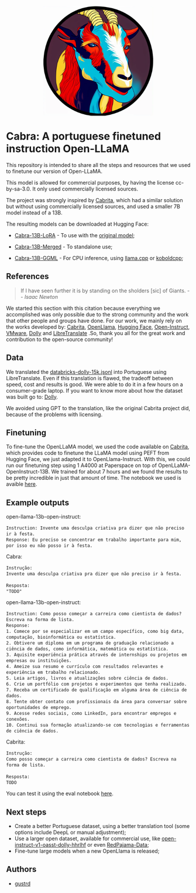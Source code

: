 <p align="center" width="100%">
<img src="assets/cabra.png" alt="Cabra" style="width: 20%; min-width: 300px; display: block; margin: auto;">
</p>

# Cabra: A portuguese finetuned instruction Open-LLaMA

This repository is intended to share all the steps and resources that we used to finetune our version of Open-LLaMA.

This model is allowed for commercial purposes, by having the license cc-by-sa-3.0. It only used commercially licensed sources.

The project was strongly inspired by [Cabrita](https://github.com/22-hours/cabrita), which had a similar solution but without using commercially licensed sources, and used a smaller 7B model instead of a 13B.

The resulting models can be downloaded at Hugging Face:

- [Cabra-13B-LoRA](TODO) - To use with the [original model](https://huggingface.co/VMware/open-llama-13b-open-instruct);

- [Cabra-13B-Merged](TODO) - To standalone use;

- [Cabra-13B-GGML](TODO) - For CPU inference, using [llama.cpp](https://github.com/ggerganov/llama.cpp) or [koboldcpp](https://github.com/LostRuins/koboldcpp);

## References

> If I have seen further it is by standing on the sholders [sic] of Giants.
> -- <cite>Isaac Newton</cite>

We started this section with this citation because everything we accomplished was only possible due to the strong community and the work that other people and groups have done. For our work, we mainly rely on the works developed by: [Cabrita](https://github.com/22-hours/cabrita), [OpenLlama](https://github.com/openlm-research/open_llama), [Hugging Face](https://huggingface.co/), [Open-Instruct](https://github.com/allenai/open-instruct), [VMware](https://huggingface.co/VMware/open-llama-13b-open-instruct), [Dolly](https://github.com/databrickslabs/dolly) and [LibreTranslate](https://github.com/LibreTranslate/LibreTranslate) .So, thank you all for the great work and contribution to the open-source community!


## Data

We translated the [databricks-dolly-15k.jsonl](https://huggingface.co/datasets/databricks/databricks-dolly-15k/resolve/main/databricks-dolly-15k.jsonl) into Portuguese using LibreTranslate. Even if this translation is flawed, the tradeoff between speed, cost and results is good. We were able to do it in a few hours on a consumer-grade laptop.
If you want to know more about how the dataset was built go to: [Dolly](https://github.com/databrickslabs/dolly).

We avoided using GPT to the translation, like the original Cabrita project did, because of the problems with licensing.

## Finetuning

To fine-tune the OpenLLaMA model, we used the code available on [Cabrita](https://github.com/22-hours/cabrita), which provides code to finetune the LLaMA model using PEFT from Hugging Face, we just adapted it to OpenLlama-Instruct. With this, we could run our finetuning step using 1 A4000 at Paperspace on top of OpenLLaMA-OpenInstruct-13B. We trained for about 7 hours and we found the results to be pretty incredible in just that amount of time. The notebook we used is avaible [here](TODO).


## Example outputs

open-llama-13b-open-instruct:
```
Instruction: Invente uma desculpa criativa pra dizer que não preciso ir à festa.
Response: Eu preciso se concentrar em trabalho importante para mim, por isso eu não posso ir à festa.
```

Cabra:
```
Instrução: 
Invente uma desculpa criativa pra dizer que não preciso ir à festa.

Resposta: 
"TODO"
```


open-llama-13b-open-instruct:
```
Instruction: Como posso começar a carreira como cientista de dados? Escreva na forma de lista.
Response:
1. Comece por se especializar em um campo específico, como big data, computação, bioinformática ou estatística.
2. Obtivere um diploma em um programa de graduação relacionado a ciência de dados, como informática, matemática ou estatística.
3. Aquisite experiência prática através de internships ou projetos em empresas ou instituições.
4. Ameize sua resumo e currículo com resultados relevantes e experiência em trabalho relacionado.
5. Leia artigos, livros e atualizações sobre ciência de dados.
6. Crie um portfólio com projetos e experimentos que tenha realizado.
7. Receba um certificado de qualificação em alguma área de ciência de dados.
8. Tente obter contato com profissionais da área para conversar sobre oportunidades de emprego.
9. Acesse redes sociais, como LinkedIn, para encontrar empregos e conexões.
10. Continui sua formação atualizando-se com tecnologias e ferramentas de ciência de dados.
```

Cabrita:
```
Instrução: 
Como posso começar a carreira como cientista de dados? Escreva na forma de lista.

Resposta: 
TODO
```

You can test it using the eval notebook [here](TODO).

## Next steps

- Create a better Portuguese dataset, using a better translation tool (some options include DeepL or manual adjustment);
- Use a larger open dataset, available for commercial use, like [open-instruct-v1-oasst-dolly-hhrlhf](https://huggingface.co/datasets/VMware/open-instruct-v1-oasst-dolly-hhrlhf) or even [RedPajama-Data](https://github.com/togethercomputer/RedPajama-Data);
- Fine-tune large models when a new OpenLlama is released;

## Authors

- [gustrd](https://github.com/gustrd)

